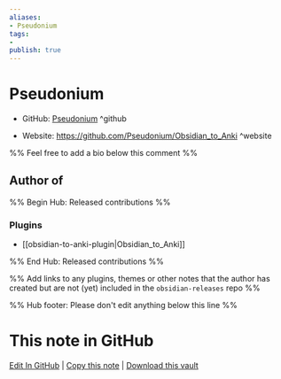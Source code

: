 ```yaml
---
aliases:
- Pseudonium
tags:
- 
publish: true
---
```


# Pseudonium

- GitHub: [Pseudonium](https://github.com/Pseudonium/) ^github
<!-- - Discord: `@` ^discord-->
- Website: <https://github.com/Pseudonium/Obsidian_to_Anki> ^website
<!-- - [[Publish sites|Publish site]]: ^publish-->

%% Feel free to add a bio below this comment %%


## Author of

%% Begin Hub: Released contributions %%
### Plugins
- [[obsidian-to-anki-plugin|Obsidian_to_Anki]]

%% End Hub: Released contributions %%

%% Add links to any plugins, themes or other notes that the author has created but are not (yet) included in the `obsidian-releases` repo %%

<!--
### Unlisted plugins

- 
-->

<!--
### Others

- 
-->

<!--
## Sponsor this author

- [[GitHub sponsors]]: [Sponsor @Pseudonium on GitHub Sponsors](https://github.com/sponsors/Pseudonium) ^github-sponsor
- [[Buy me a coffee]]: ^buy-me-a-coffee
- [[PayPal]]: ^paypal
- [[Patreon]]: ^patreon

-->

<!--
## Follow this author

- [[YouTube Channels|On YouTube]]: ^youtube
- Twitter: ^twitter
- ...
-->

%% Hub footer: Please don't edit anything below this line %%

# This note in GitHub

<span class="git-footer">[Edit In GitHub](https://github.dev/obsidian-community/obsidian-hub/blob/main/01%20-%20Community/People/Pseudonium.md "git-hub-edit-note") | [Copy this note](https://raw.githubusercontent.com/obsidian-community/obsidian-hub/main/01%20-%20Community/People/Pseudonium.md "git-hub-copy-note") | [Download this vault](https://github.com/obsidian-community/obsidian-hub/archive/refs/heads/main.zip "git-hub-download-vault") </span>